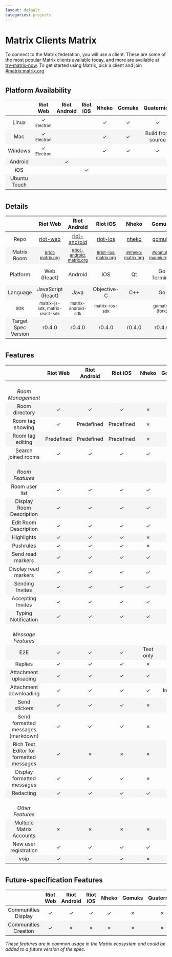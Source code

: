 ```yaml
---
layout: default
categories: projects
---
```


<style>
table {
    width: 100%
}

table tr td {
    width: 8%
}

table tr td:nth-child(1) {
    width: 18% !important;
}

#document table:first-of-type tr td:nth-child(1) {
  white-space: &#10007;wrap;
}

table tr:nth-child(even) {
  background-color: #f5f5f5;
}

table:nth-of-type(2) tr:nth-child(5)  {
    font-size: small;
}

.green {
    color: #78A830;
    font-weight: bold;
     font-size: x-large;
}
.orange {
    color: #F0A800;
}
.red {
    color: #D84830;
}
small {
    font-size: small;
    font-weight: normal;
}
h2 {
    padding-top: 10px;
}
</style>
<!-- https://www.colourlovers.com/palette/65580/traffic_light <-  &#10003; pls -->
<script>
jQuery(document).ready(function () {
    jQuery("td").each(function( index ) {
        var text = jQuery( this ).text();
        if (text.startsWith("Yes") || text.startsWith("✓")) {
            jQuery(this).addClass("green");
        }
        if (text.match(/Build from source|WIP|Predefined|Images|Partial|Text only/))
        {
            jQuery(this).addClass("orange");
        }
        if (text === "No" || text.startsWith("✗")) {
            jQuery(this).addClass("red");
        }
    });
});
</script>

# Matrix Clients Matrix

To connect to the Matrix federation, you will use a client. These are some of the most popular Matrix clients available today, and more are available at  [try-matrix-now](try-matrix-now). To get started using Matrix, pick a client and join [#matrix:matrix.org](https://matrix.to/#/#matrix:matrix.org)

## Platform Availability

||    Riot Web    |    Riot Android    |    Riot iOS    |    Nheko    |    Gomuks    |    Quaternion    |    Fractal    |    Seaglass    |    Spectral    |    uMatriks    |
:---:|:---:|:---:|:---:|:---:|:---:|:---:|:---:|:---:|:---:|:---:
Linux|&#10003;<br /><small>Electron</small>| |          |   &#10003;  | &#10003;     |  &#10003;        |   &#10003;    |                |        &#10003;|
Mac|&#10003;<br /><small>Electron</small>||             |  &#10003;   |      &#10003;| Build from source|            WIP|        &#10003;|
Windows|&#10003;<br /><small>Electron</small>||         |     &#10003;|      &#10003;|          &#10003;|               |                |        &#10003;|
Android||&#10003;||||||
iOS|||&#10003;|||||
Ubuntu Touch||||||||||&#10003;

## Details

||    Riot Web    |    Riot Android    |    Riot iOS    |    Nheko    |    Gomuks    |    Quaternion    |    Fractal    |    Seaglass    |    Spectral    |    uMatriks    |
:---:|:---:|:---:|:---:|:---:|:---:|:---:|:---:|:---:|:---:|:---:
Repo|[riot-web](https://github.com/vector-im/riot-web/)|[riot-android](https://github.com/vector-im/riot-android/)|[riot-ios](https://github.com/vector-im/riot-ios/)|[nheko](https://github.com/mujx/nheko)|[gomuks](https://github.com/tulir/gomuks)|[Quaternion](https://github.com/QMatrixClient/Quaternion/)|[Fractal](https://gitlab.gnome.org/World/fractal)|[Seaglass](https://github.com/neilalexander/seaglass)|[Spectral](https://gitlab.com/b0/spectral)|[uMatriks](https://github.com/uMatriks/uMatriks)
Matrix Room|<small>[#riot:<br />matrix.org](https://matrix.to/#/#riot:matrix.org)</small>|<small>[#riot-android:<br />matrix.org](https://matrix.to/#/#riot-android:matrix.org)</small>|<small>[#riot-ios:<br />matrix.org](https://matrix.to/#/#riot-ios:matrix.org)</small>|<small>[#nheko:<br />matrix.org](https://matrix.to/#/##nheko:matrix.org)</small>|<small>[#gomuks:<br />maunium.net](https://matrix.to/#/#gomuks:maunium.net)</small>|<small>[#qmatrixclient:<br />matrix.org](https://matrix.to/#/#qmatrixclient:matrix.org)</small>|<small>[#fractal-gtk:<br />matrix.org](https://matrix.to/#/#fractal-gtk:matrix.org)</small>|<small>[#seaglass:<br />matrix.org](https://matrix.to/#/#seaglass:matrix.org)</small>|<small>[#spectral:<br />encom.eu.org](https://matrix.to/#/#spectral:encom.eu.org)</small>|<small>[#uMatriks:<br />matrix.org](https://matrix.to/#/#uMatriks:matrix.org)</small>
Platform| Web (React)|          Android|             iOS|           Qt|Go<br />Terminal|              Qt|           GTK+|macOS<br />Cocoa|              Qt|Qt<br />Ubuntu Touch|
Language| JavaScript (React)|      Java|     Objective-C|          C++|            Go|               C++|           Rust|           Swift|             C++|             C++|
SDK | matrix-js-sdk, matrix-react-sdk| matrix-android-sdk|matrix-ios-sdk||gomatrix (fork)|libqmatrixclient|             |  matrix-ios-sdk|libqmatrixclient|libqmatrixclient|
Target Spec Version|r0.4.0|             r0.4.0|             r0.4.0|           r0.4.0|            r0.4.0|                r0.4.0|             r0.4.0|              r0.4.0|              r0.4.0|              r0.4.0|

## Features

|                      |    Riot Web    |    Riot Android    |    Riot iOS    |    Nheko    |    Gomuks    | Quaternion |    Fractal |    Seaglass    |    Spectral    |    uMatriks
:---:|:---:|:---:|:---:|:---:|:---:|:---:|:---:|:---:|:---:|:---:
<br/>*Room Management*|
Room directory|                 &#10003;|            &#10003;|        &#10003;|     &#10007;|      &#10007;|    &#10007;|    &#10003;|        &#10007;|        &#10007;|        &#10007;|
Room tag showing|               &#10003;|          Predefined|      Predefined|     &#10007;|      &#10003;|    &#10003;|    &#10007;|        &#10007;|        &#10007;|        &#10007;|
Room tag editing|             Predefined|          Predefined|      Predefined|     &#10007;|      &#10007;|    &#10003;|    &#10007;|        &#10007;|        &#10007;|        &#10007;|
Search joined rooms|            &#10003;|            &#10003;|        &#10003;|     &#10003;|      &#10003;|    &#10007;|    &#10003;|        &#10003;|        &#10003;|        &#10007;|
<br/>*Room Features*|
Room user list|                 &#10003;|            &#10003;|        &#10003;|     &#10003;|      &#10003;|    &#10003;|    &#10003;|        &#10003;|        &#10007;|        &#10003;|
Display Room Description|       &#10003;|            &#10003;|        &#10003;|     &#10003;|      &#10003;|    &#10003;|    &#10003;|        &#10003;|        &#10003;|        &#10003;|
Edit Room Description|          &#10003;|            &#10003;|        &#10003;|     &#10003;|      &#10007;|    &#10003;|    &#10003;|        &#10003;|        &#10003;|        &#10007;|
Highlights |                    &#10003;|            &#10003;|        &#10003;|     &#10007;|      &#10003;|    &#10003;|    &#10003;|        &#10003;|        &#10007;|        &#10003;|
Pushrules |                     &#10003;|            &#10003;|        &#10003;|     &#10007;|      &#10003;|    &#10003;|    &#10007;|        &#10007;|        &#10007;|        &#10007;|
Send read markers|              &#10003;|            &#10003;|        &#10003;|     &#10003;|      &#10003;|    &#10003;|    &#10003;|        &#10007;|        &#10007;|        &#10007;|
Display read markers |          &#10003;|            &#10003;|        &#10003;|     &#10003;|      &#10007;|    &#10007;|    &#10007;|        &#10007;|        &#10007;|        &#10007;|
Sending Invites|                &#10003;|            &#10003;|        &#10003;|     &#10003;|      &#10007;|    &#10003;|    &#10003;|        &#10007;|        &#10007;|        &#10007;|
Accepting Invites|              &#10003;|            &#10003;|        &#10003;|     &#10003;|      &#10007;|    &#10003;|    &#10003;|        &#10003;|        &#10007;|        &#10007;|
Typing Notification|            &#10003;|            &#10003;|        &#10003;|     &#10003;|      &#10003;|    &#10003;|    &#10003;|        &#10003;|        &#10003;|        &#10007;|
<br/>*Message Features*|
E2E|                            &#10003;|            &#10003;|        &#10003;|    Text only|      &#10007;|    &#10007;|    &#10007;|        &#10003;|        &#10007;|        &#10007;|
Replies|                        &#10003;|            &#10003;|        &#10003;|     &#10007;|      &#10007;|    &#10007;|    &#10007;|        &#10007;|        &#10007;|        &#10007;|
Attachment uploading|           &#10003;|            &#10003;|        &#10003;|     &#10003;|      &#10007;|    &#10007;|    &#10003;|        &#10007;|        &#10003;|        &#10007;|
Attachment downloading|         &#10003;|            &#10003;|        &#10003;|     &#10003;|        Images|    &#10003;|    &#10003;|        &#10003;|        &#10003;|        &#10003;|
Send stickers|                  &#10003;|            &#10003;|        &#10003;|     &#10007;|      &#10007;|    &#10007;|    &#10007;|        &#10007;|        &#10007;|        &#10007;|
Send formatted messages (markdown)|&#10003;|         &#10003;|        &#10003;|     &#10007;|      &#10003;|    &#10007;|    &#10003;|        &#10003;|        &#10003;|        &#10007;|
Rich Text Editor for formatted messages| &#10003;|   &#10007;|        &#10007;|     &#10007;|      &#10007;|    &#10007;|    &#10007;|        &#10007;|        &#10007;|        &#10007;|
Display formatted messages|     &#10003;|            &#10003;|        &#10003;|     &#10007;|      &#10003;|    &#10007;|    &#10007;|        &#10003;|        &#10003;|        &#10007;|
Redacting |                     &#10003;|            &#10003;|        &#10003;|     &#10003;|      &#10007;|    &#10007;|    &#10003;|        &#10003;|        &#10003;|        &#10007;|
<br/>*Other Features*|
Multiple Matrix Accounts|       &#10007;|            &#10007;|        &#10007;|     &#10007;|      &#10007;|    &#10003;|    &#10007;|        &#10007;|        &#10003;|        &#10007;|
New user registration|          &#10003;|            &#10003;|        &#10003;|     &#10003;|      &#10007;|    &#10007;|    &#10007;|        &#10007;|        &#10007;|        &#10007;|
voip|                           &#10003;|            &#10003;|        &#10003;|     &#10007;|      &#10007;|    &#10007;|    &#10007;|        &#10007;|        &#10007;|        &#10007;|

## Future-specification Features

|                      |    Riot Web    |    Riot Android    |    Riot iOS    |    Nheko    |    Gomuks    | Quaternion |    Fractal |    Seaglass    |    Spectral    |    uMatriks
:---:|:---:|:---:|:---:|:---:|:---:|:---:|:---:|:---:|:---:|:---:
Communities Display|            &#10003;|            &#10003;|        &#10003;|     &#10003;|      &#10007;|    &#10007;|    &#10007;|        &#10007;|        &#10007;|        &#10007;|
Communities Creation|           &#10003;|            &#10007;|        &#10007;|     &#10007;|      &#10007;|    &#10007;|    &#10007;|        &#10007;|        &#10007;|        &#10007;|

*These features are in common usage in the Matrix ecosystem and could be added to a future version of the spec.*
